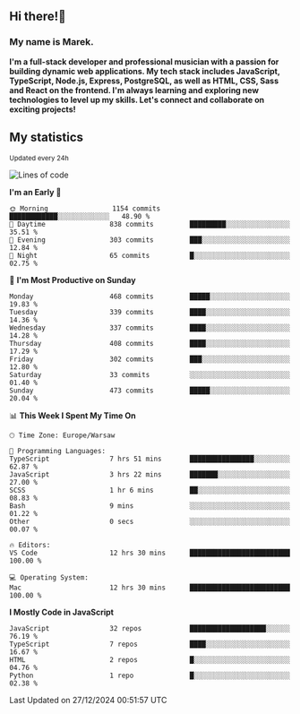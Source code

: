 ## Hi there!👋 ##
### My name is Marek. ###

**I'm a full-stack developer and professional musician with a passion for building dynamic web applications. My tech stack includes JavaScript, TypeScript, Node.js, Express, PostgreSQL, as well as HTML, CSS, Sass and React on the frontend. I'm always learning and exploring new technologies to level up my skills. Let's connect and collaborate on exciting projects!**

## My statistics ##
<sub>Updated every 24h</sub>
<!--START_SECTION:waka-->
![Lines of code](https://img.shields.io/badge/From%20Hello%20World%20I%27ve%20Written-93.0%20thousand%20lines%20of%20code-blue)

**I'm an Early 🐤** 

```text
🌞 Morning                1154 commits        ████████████░░░░░░░░░░░░░   48.90 % 
🌆 Daytime                838 commits         █████████░░░░░░░░░░░░░░░░   35.51 % 
🌃 Evening                303 commits         ███░░░░░░░░░░░░░░░░░░░░░░   12.84 % 
🌙 Night                  65 commits          █░░░░░░░░░░░░░░░░░░░░░░░░   02.75 % 
```
📅 **I'm Most Productive on Sunday** 

```text
Monday                   468 commits         █████░░░░░░░░░░░░░░░░░░░░   19.83 % 
Tuesday                  339 commits         ████░░░░░░░░░░░░░░░░░░░░░   14.36 % 
Wednesday                337 commits         ████░░░░░░░░░░░░░░░░░░░░░   14.28 % 
Thursday                 408 commits         ████░░░░░░░░░░░░░░░░░░░░░   17.29 % 
Friday                   302 commits         ███░░░░░░░░░░░░░░░░░░░░░░   12.80 % 
Saturday                 33 commits          ░░░░░░░░░░░░░░░░░░░░░░░░░   01.40 % 
Sunday                   473 commits         █████░░░░░░░░░░░░░░░░░░░░   20.04 % 
```


📊 **This Week I Spent My Time On** 

```text
🕑︎ Time Zone: Europe/Warsaw

💬 Programming Languages: 
TypeScript               7 hrs 51 mins       ████████████████░░░░░░░░░   62.87 % 
JavaScript               3 hrs 22 mins       ███████░░░░░░░░░░░░░░░░░░   27.00 % 
SCSS                     1 hr 6 mins         ██░░░░░░░░░░░░░░░░░░░░░░░   08.83 % 
Bash                     9 mins              ░░░░░░░░░░░░░░░░░░░░░░░░░   01.22 % 
Other                    0 secs              ░░░░░░░░░░░░░░░░░░░░░░░░░   00.07 % 

🔥 Editors: 
VS Code                  12 hrs 30 mins      █████████████████████████   100.00 % 

💻 Operating System: 
Mac                      12 hrs 30 mins      █████████████████████████   100.00 % 
```

**I Mostly Code in JavaScript** 

```text
JavaScript               32 repos            ███████████████████░░░░░░   76.19 % 
TypeScript               7 repos             ████░░░░░░░░░░░░░░░░░░░░░   16.67 % 
HTML                     2 repos             █░░░░░░░░░░░░░░░░░░░░░░░░   04.76 % 
Python                   1 repo              █░░░░░░░░░░░░░░░░░░░░░░░░   02.38 % 
```




 Last Updated on 27/12/2024 00:51:57 UTC
<!--END_SECTION:waka-->

<!--
**MarekSax/MarekSax** is a ✨ _special_ ✨ repository because its `README.md` (this file) appears on your GitHub profile.

Here are some ideas to get you started:

- 🔭 I’m currently working on ...
- 🌱 I’m currently learning ...
- 👯 I’m looking to collaborate on ...
- 🤔 I’m looking for help with ...
- 💬 Ask me about ...
- 📫 How to reach me: ...
- 😄 Pronouns: ...
- ⚡ Fun fact: ...
-->
